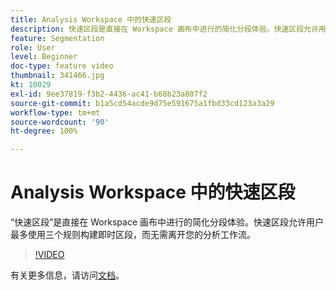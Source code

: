 ```yaml
---
title: Analysis Workspace 中的快速区段
description: 快速区段是直接在 Workspace 画布中进行的简化分段体验。快速区段允许用户最多使用三个规则构建即时区段，而无需离开您的分析工作流。
feature: Segmentation
role: User
level: Beginner
doc-type: feature video
thumbnail: 341466.jpg
kt: 10029
exl-id: 9ee37819-f3b2-4436-ac41-b68b23a807f2
source-git-commit: b1a5cd54acde9d75e591675a1fbd33cd123a3a29
workflow-type: tm+mt
source-wordcount: '90'
ht-degree: 100%

---
```


# Analysis Workspace 中的快速区段

“快速区段”是直接在 Workspace 画布中进行的简化分段体验。快速区段允许用户最多使用三个规则构建即时区段，而无需离开您的分析工作流。

>[!VIDEO](https://video.tv.adobe.com/v/341466/?quality=12&learn=on)

有关更多信息，请访问[文档](https://experienceleague.adobe.com/docs/analytics/analyze/analysis-workspace/components/segments/quick-segments.html?lang=zh-Hans)。
